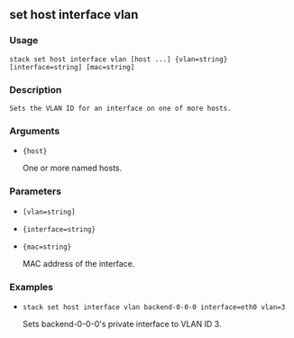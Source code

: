 ## set host interface vlan

### Usage

`stack set host interface vlan [host ...] {vlan=string} [interface=string] [mac=string]`

### Description


	Sets the VLAN ID for an interface on one of more hosts. 

	

### Arguments

* `{host}`

   One or more named hosts.


### Parameters
* `[vlan=string]`
* `{interface=string}`
* `{mac=string}`

   MAC address of the interface.

### Examples

* `stack set host interface vlan backend-0-0-0 interface=eth0 vlan=3`

   Sets backend-0-0-0's private interface to VLAN ID 3.



